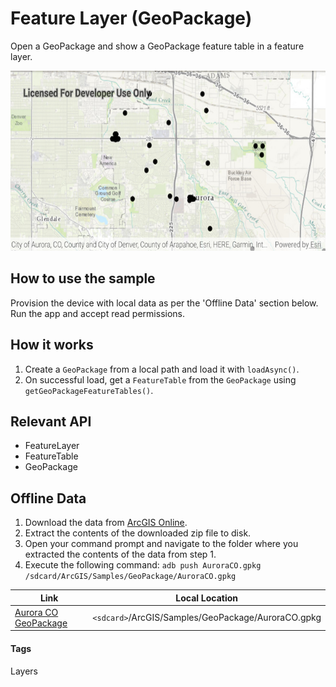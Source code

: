 # Feature Layer (GeoPackage)
Open a GeoPackage and show a GeoPackage feature table in a feature layer.

![Feature layer GeoPackage App](feature-layer-geopackage.png)

## How to use the sample
Provision the device with local data as per the 'Offline Data' section below. Run the app and accept read permissions.

## How it works
1. Create a `GeoPackage` from a local path and load it with `loadAsync()`.
1. On successful load, get a `FeatureTable` from the `GeoPackage` using `getGeoPackageFeatureTables()`.

## Relevant API
* FeatureLayer
* FeatureTable
* GeoPackage

## Offline Data
1. Download the data from [ArcGIS Online](https://www.arcgis.com/home/item.html?id=68ec42517cdd439e81b036210483e8e7).
1. Extract the contents of the downloaded zip file to disk.
1. Open your command prompt and navigate to the folder where you extracted the contents of the data from step 1.
1. Execute the following command: ```adb push AuroraCO.gpkg /sdcard/ArcGIS/Samples/GeoPackage/AuroraCO.gpkg```

Link | Local Location
---------|-------|
|[Aurora CO GeoPackage](https://www.arcgis.com/home/item.html?id=68ec42517cdd439e81b036210483e8e7)| `<sdcard>`/ArcGIS/Samples/GeoPackage/AuroraCO.gpkg|

#### Tags
Layers